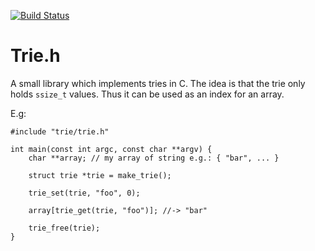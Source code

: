 [![Build Status](https://travis-ci.org/Pfeifenjoy/trie.h.svg?branch=master)](https://travis-ci.org/Pfeifenjoy/trie.h)

# Trie.h

A small library which implements tries in C.
The idea is that the trie only holds `ssize_t` values.
Thus it can be used as an index for an array.

E.g:
```
#include "trie/trie.h"

int main(const int argc, const char **argv) {
	char **array; // my array of string e.g.: { "bar", ... }

	struct trie *trie = make_trie();

	trie_set(trie, "foo", 0);
	
	array[trie_get(trie, "foo")]; //-> "bar"

	trie_free(trie);
}
```
